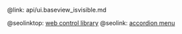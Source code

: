 @link: api/ui.baseview_isvisible.md

@seolinktop: [web control library](https://webix.com)
@seolink: [accordion menu](https://webix.com/widget/accordion/)